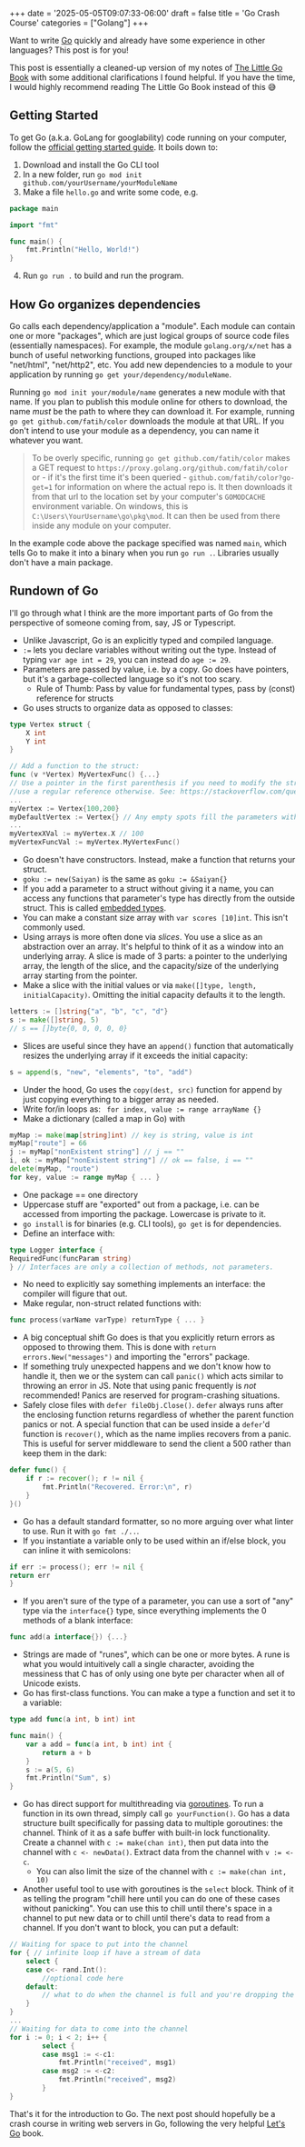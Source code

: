 +++
date = '2025-05-05T09:07:33-06:00'
draft = false
title = 'Go Crash Course'
categories = ["Golang"]
+++

Want to write [Go](https://go.dev/) quickly and already have some experience in other languages? This post is for you!

This post is essentially a cleaned-up version of my notes of [The Little Go Book](https://www.openmymind.net/The-Little-Go-Book/) with some additional clarifications I found helpful. If you have the time, I would highly recommend reading The Little Go Book instead of this 😅
## Getting Started

To get Go (a.k.a. GoLang for googlability) code running on your computer, follow the [official getting started guide](https://go.dev/doc/tutorial/getting-started). It boils down to:

1. Download and install the Go CLI tool
2. In a new folder, run `go mod init github.com/yourUsername/yourModuleName`
3. Make a file `hello.go` and write some code, e.g.
```go
package main

import "fmt"

func main() {
    fmt.Println("Hello, World!")
}
```
4. Run `go run .` to build and run the program.

## How Go organizes dependencies

Go calls each dependency/application a "module". Each module can contain one or more "packages", which are just logical groups of source code files (essentially namespaces). For example, the module `golang.org/x/net` has a bunch of useful networking functions, grouped into packages like "net/html", "net/http2", etc. You add new dependencies to a module to your application by running `go get your/dependency/moduleName`.

Running `go mod init your/module/name` generates a new module with that name. If you plan to publish this module online for others to download, the name *must* be the path to where they can download it. For example, running `go get github.com/fatih/color` downloads the module at that URL. If you don't intend to use your module as a dependency, you can name it whatever you want. 

> To be overly specific, running `go get github.com/fatih/color` makes a GET request to `https://proxy.golang.org/github.com/fatih/color` or - if it's the first time it's been queried - `github.com/fatih/color?go-get=1` for information on where the actual repo is. It then downloads it from that url to the location set by your computer's `GOMODCACHE` environment variable. On windows, this is `C:\Users\YourUsername\go\pkg\mod`. It can then be used from there inside any module on your computer.

In the example code above the package specified was named `main`, which tells Go to make it into a binary when you run `go run .`. Libraries usually don't have a main package.

## Rundown of Go

I'll go through what I think are the more important parts of Go from the perspective of someone coming from, say, JS or Typescript.

- Unlike Javascript, Go is an explicitly typed and compiled language. 
- `:=` lets you declare variables without writing out the type. Instead of typing `var age int = 29`, you can instead do `age := 29`.
- Parameters are passed by value, i.e. by a copy. Go does have pointers, but it's a garbage-collected language so it's not too scary.
	- Rule of Thumb: Pass by value for fundamental types, pass by (const) reference for structs
- Go uses structs to organize data as opposed to classes:
```go
type Vertex struct {
	X int
	Y int
}

// Add a function to the struct:
func (v *Vertex) MyVertexFunc() {...}
// Use a pointer in the first parenthesis if you need to modify the struct,
//use a regular reference otherwise. See: https://stackoverflow.com/questions/25382073/defining-golang-struct-function-using-pointer-or-not
...
myVertex := Vertex{100,200}
myDefaultVertex := Vertex{} // Any empty spots fill the parameters with the default, in this case, 0s.
...
myVertexXVal := myVertex.X // 100
myVertexFuncVal := myVertex.MyVertexFunc()

```
- Go doesn't have constructors. Instead, make a function that returns your struct.
- `goku := new(Saiyan)` is the same as `goku := &Saiyan{}`
- If you add a parameter to a struct without giving it a name, you can access any functions that parameter's type has directly from the outside struct. This is called [embedded types](https://gobyexample.com/struct-embedding).
- You can make a constant size array with `var scores [10]int`. This isn't commonly used.
- Using arrays is more often done via *slices*. You use a slice as an abstraction over an array. It's helpful to think of it as a window into an underlying array. A slice is made of 3 parts: a pointer to the underlying array, the length of the slice, and the capacity/size of the underlying array starting from the pointer. 
- Make a slice with the initial values or via `make([]type, length, initialCapacity)`. Omitting the initial capacity defaults it to the length.
```go
letters := []string{"a", "b", "c", "d"}
s := make([]string, 5)
// s == []byte{0, 0, 0, 0, 0}
```
- Slices are useful since they have an `append()` function that automatically resizes the underlying array if it exceeds the initial capacity:
```go
s = append(s, "new", "elements", "to", "add")
```
- Under the hood, Go uses the `copy(dest, src)` function for append by just copying everything to a bigger array as needed.
- Write for/in loops as: ` for index, value := range arrayName {}`
- Make a dictionary (called a map in Go) with 
```go
myMap := make(map[string]int) // key is string, value is int
myMap["route"] = 66
j := myMap["nonExistent string"] // j == ""
i, ok := myMap["nonExistent string"] // ok == false, i == ""
delete(myMap, "route")
for key, value := range myMap { ... }
```
 - One package == one directory
 - Uppercase stuff are "exported" out from a package, i.e. can be accessed from importing the package. Lowercase is private to it.
 - `go install` is for binaries (e.g. CLI tools), `go get` is for dependencies.
 - Define an interface with:
```go
type Logger interface {
RequiredFunc(funcParam string)
} // Interfaces are only a collection of methods, not parameters.
```
 - No need to explicitly say something implements an interface: the compiler will figure that out.
 - Make regular, non-struct related functions with:
 ```go
 func process(varName varType) returnType { ... }
```
 - A big conceptual shift Go does is that you explicitly return errors as opposed to throwing them. This is done with `return errors.New("messages")` and importing the "errors" package.
 - If something truly unexpected happens and we don't know how to handle it, then we or the system can call `panic()` which acts similar to throwing an error in JS. Note that using panic frequently is *not* recommended! Panics are reserved for program-crashing situations.
 - Safely close files with `defer fileObj.Close()`. `defer` always runs after the enclosing function returns regardless of whether the parent function panics or not. A special function that can be used inside a `defer`'d function is `recover()`, which as the name implies recovers from a panic. This is useful for server middleware to send the client a 500 rather than keep them in the dark:
```go
defer func() {
	if r := recover(); r != nil {
		fmt.Println("Recovered. Error:\n", r)
	}
}()
```
 - Go has a default standard formatter, so no more arguing over what linter to use. Run it with `go fmt ./..`.
 - If you instantiate a variable only to be used within an if/else block, you can inline it with semicolons:
```go
if err := process(); err != nil {
return err
}
```
 - If you aren't sure of the type of a parameter, you can use a sort of "any" type via the `interface{}` type, since everything implements the 0 methods of a blank interface:
```go
func add(a interface{}) {...}
```
 - Strings are made of "runes", which can be one or more bytes. A rune is what you would intuitively call a single character, avoiding the messiness that C has of only using one byte per character when all of Unicode exists.
 - Go has first-class functions. You can make a type a function and set it to a variable:
```go
type add func(a int, b int) int

func main() {
	var a add = func(a int, b int) int {
		return a + b
	}
	s := a(5, 6)
	fmt.Println("Sum", s)
}
```
 - Go has direct support for multithreading via [goroutines](https://go.dev/tour/concurrency/1). To run a function in its own thread, simply call `go yourFunction()`. Go has a data structure built specifically for passing data to multiple goroutines: the channel. Think of it as a safe buffer with built-in lock functionality. Create a channel with `c := make(chan int)`, then put data into the channel with `c <- newData()`. Extract data from the channel with `v := <-c`. 
	 - You can also limit the size of the channel with `c := make(chan int, 10)`
- Another useful tool to use with goroutines is the `select` block. Think of it as telling the program "chill here until you can do one of these cases without panicking". You can use this to chill until there's space in a channel to put new data or to chill until there's data to read from a channel. If you don't want to block, you can put a default:
```go
// Waiting for space to put into the channel
for { // infinite loop if have a stream of data
	select {
	case c<- rand.Int():
		//optional code here
	default:
		// what to do when the channel is full and you're dropping the data. If no default is given, select blocks the main thread.
	}
}
...
// Waiting for data to come into the channel
for i := 0; i < 2; i++ {
        select {
        case msg1 := <-c1:
            fmt.Println("received", msg1)
        case msg2 := <-c2:
            fmt.Println("received", msg2)
        }
}
```

That's it for the introduction to Go. The next post should hopefully be a crash course in writing web servers in Go, following the very helpful [Let's Go](https://lets-go.alexedwards.net/) book.